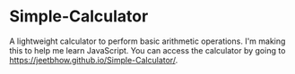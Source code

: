 # Simple-Calculator
A lightweight calculator to perform basic arithmetic operations. I'm making this to help me learn JavaScript. You can access the calculator by going to https://jeetbhow.github.io/Simple-Calculator/.
